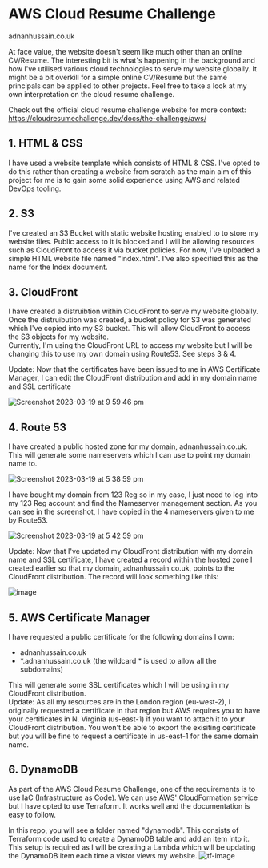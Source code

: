 # AWS Cloud Resume Challenge

adnanhussain.co.uk

At face value, the website doesn't seem like much other than an online CV/Resume. The interesting bit is what's happening in the background and how I've utilised various cloud technologies to serve my website globally. It might be a bit overkill for a simple online CV/Resume but the same principals can be applied to other projects. Feel free to take a look at my own interpretation on the cloud resume challenge.

Check out the official cloud resume challenge website for more context: https://cloudresumechallenge.dev/docs/the-challenge/aws/

## 1. HTML & CSS

I have used a website template which consists of HTML & CSS. I've opted to do this rather than creating a website from scratch as the main aim of this project for me is to gain some solid experience using AWS and related DevOps tooling.

## 2. S3

I've created an S3 Bucket with static website hosting enabled to to store my website files. Public access to it is blocked and I will be allowing resources such as CloudFront to access it via bucket policies. For now, I've uploaded a simple HTML website file named "index.html". I've also specified this as the name for the Index document.

## 3. CloudFront

I have created a distruibtion within CloudFront to serve my website globally. Once the distruibution was created, a bucket policy for S3 was generated which I've copied into my S3 bucket. This will allow CloudFront to access the S3 objects for my website.   
Currently, I'm using the CloudFront URL to access my website but I will be changing this to use my own domain using Route53. See steps 3 & 4.

Update: Now that the certificates have been issued to me in AWS Certificate Manager, I can edit the CloudFront distribution and add in my domain name and SSL certificate

![Screenshot 2023-03-19 at 9 59 46 pm](https://user-images.githubusercontent.com/24739598/226212396-5b57dd81-709f-4219-bfcf-693e46dca11f.jpg)


## 4. Route 53

I have created a public hosted zone for my domain, adnanhussain.co.uk. This will generate some nameservers which I can use to point my domain name to.

![Screenshot 2023-03-19 at 5 38 59 pm](https://user-images.githubusercontent.com/24739598/226206090-6bac13a5-9ac5-4987-aea7-063d48df3157.jpg)

I have bought my domain from 123 Reg so in my case, I just need to log into my 123 Reg account and find the Nameserver management section. As you can see in the screenshot, I have copied in the 4 nameservers given to me by Route53.    

![Screenshot 2023-03-19 at 5 42 59 pm](https://user-images.githubusercontent.com/24739598/226206319-3ab21b5b-cfbd-41e4-9e14-ce09f7d1b9e0.jpg)

Update: Now that I've updated my CloudFront distribution with my domain name and SSL certificate, I have created a record within the hosted zone I created earlier so that my domain, adnanhussain.co.uk, points to the CloudFront distribution. The record will look something like this:

![image](https://user-images.githubusercontent.com/24739598/226212677-b2a1a09c-55e8-4748-aa1a-34ffe67bb1e5.png)

## 5. AWS Certificate Manager

I have requested a public certificate for the following domains I own:   
- adnanhussain.co.uk      
- *.adnanhussain.co.uk (the wildcard * is used to allow all the subdomains)    

This will generate some SSL certificates which I will be using in my CloudFront distribution.    
Update: As all my resources are in the London region (eu-west-2), I originally requested a certificate in that region but AWS requires you to have your certificates in N. Virginia (us-east-1) if you want to attach it to your CloudFront distribution. You won't be able to export the exisiting certificate but you will be fine to request a certificate in us-east-1 for the same domain name.

## 6. DynamoDB

As part of the AWS Cloud Resume Challenge, one of the requirements is to use IaC (Infrastructure as Code). We can use AWS' CloudFormation service but I have opted to use Terraform. It works well and the documentation is easy to follow.

In this repo, you will see a folder named "dynamodb". This consists of Terraform code used to create a DynamoDB table and add an item into it. This setup is required as I will be creating a Lambda which will be updating the DynamoDB item each time a vistor views my website.
![tf-image](https://user-images.githubusercontent.com/24739598/226211233-45197937-d5cd-4ce1-8af4-c752b0b4ed42.png)

